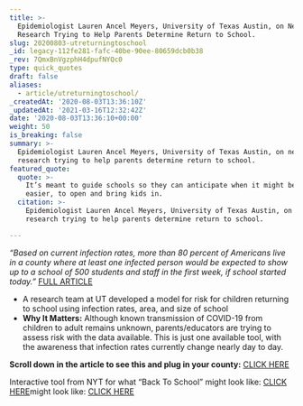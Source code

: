 ```yaml
---
title: >-
  Epidemiologist Lauren Ancel Meyers, University of Texas Austin, on New
  Research Trying to Help Parents Determine Return to School.
slug: 20200803-utreturningtoschool
_id: legacy-112fe281-fafc-40be-90ee-80659dcb0b38
_rev: 7QmxBnVgzphH4dpufNYQc0
type: quick_quotes
draft: false
aliases:
  - article/utreturningtoschool/
_createdAt: '2020-08-03T13:36:10Z'
_updatedAt: '2021-03-16T12:32:42Z'
date: '2020-08-03T13:36:10+00:00'
weight: 50
is_breaking: false
summary: >-
  Epidemiologist Lauren Ancel Meyers, University of Texas Austin, on new
  research trying to help parents determine return to school.
featured_quote:
  quote: >-
    It’s meant to guide schools so they can anticipate when it might be safe, or
    easier, to open and bring kids in.
  citation: >-
    Epidemiologist Lauren Ancel Meyers, University of Texas Austin, on new
    research trying to help parents determine return to school.

---
```

_“Based on current infection rates, more than 80 percent of Americans live in a county where at least one infected person would be expected to show up to a school of 500 students and staff in the first week, if school started today.”_ [FULL ARTICLE](https://www.nytimes.com/interactive/2020/07/31/us/coronavirus-school-reopening-risk.html)

* A research team at UT developed a model for risk for children returning to school using infection rates, area, and size of school
* **Why It Matters:** Although known transmission of COVID-19 from children to adult remains unknown, parents/educators are trying to assess risk with the data available. This is just one available tool, with the awareness that infection rates currently change nearly day to day.

**Scroll down in the article to see this and plug in your county:** [CLICK HERE](https://www.nytimes.com/interactive/2020/07/31/us/coronavirus-school-reopening-risk.html)



Interactive tool from NYT for what “Back To School” might look like: [CLICK HERE](https://www.nytimes.com/interactive/2020/07/29/us/schools-reopening-coronavirus.html)might look like: [CLICK HERE](https://www.nytimes.com/interactive/2020/07/29/us/schools-reopening-coronavirus.html)